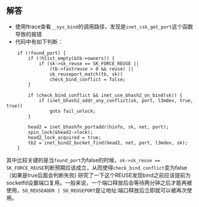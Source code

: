## 解答
- 使用ftrace查看`__sys_bind`的调用路径，发现是`inet_csk_get_port`这个函数导致的报错
- 代码中有如下判断：
```
	if (!found_port) {
		if (!hlist_empty(&tb->owners)) {
			if (sk->sk_reuse == SK_FORCE_REUSE ||
			    (tb->fastreuse > 0 && reuse) ||
			    sk_reuseport_match(tb, sk))
				check_bind_conflict = false;
		}

		if (check_bind_conflict && inet_use_bhash2_on_bind(sk)) {
			if (inet_bhash2_addr_any_conflict(sk, port, l3mdev, true, true))
				goto fail_unlock;
		}

		head2 = inet_bhashfn_portaddr(hinfo, sk, net, port);
		spin_lock(&head2->lock);
		head2_lock_acquired = true;
		tb2 = inet_bind2_bucket_find(head2, net, port, l3mdev, sk);
	}
```
其中比较关键的是当`found_port`为false的时候，`sk->sk_reuse == SK_FORCE_REUSE`判断预期应该成立，从而使得`check_bind_conflict`变为false（如果是true后面会判断失败)
研究了一下这个REUSE发现bind之前应该提前为socketfd设置端口复用。一般来说，一个端口释放后会等待两分钟之后才能再被使用，`SO_REUSEADDR | SO_REUSEPORT`是让地址:端口释放后立即就可以被再次使用。
